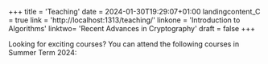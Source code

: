 +++
title = 'Teaching'
date = 2024-01-30T19:29:07+01:00
landingcontent_C = true
link = 'http://localhost:1313/teaching/'
linkone = 'Introduction to Algorithms'
linktwo= 'Recent Advances in Cryptography'
draft = false 
+++
 
Looking for exciting courses? You can attend the following courses in Summer Term 2024: